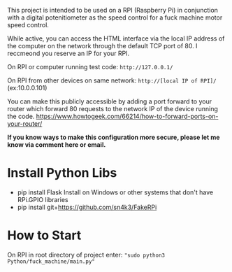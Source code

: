 This project is intended to be used on a RPI (Raspberry Pi) in conjunction with a digital potenitiometer as the speed control for a fuck machine motor speed control.

While active, you can access the HTML interface via the local IP address of the computer on the network through the default TCP port of 80. I reccmeond you reserve an IP for your RPI.

On RPI or computer running test code:
`http://127.0.0.1/`

On RPI from other devices on same network:
`http://[local IP of RPI]/`
(ex:10.0.0.101)

You can make this publicly accessible by adding a port forward to your router which forward 80 requests to the network IP of the device running the code.
https://www.howtogeek.com/66214/how-to-forward-ports-on-your-router/

**If you know ways to make this configuration more secure, please let me know via comment here or email.**

# Install Python Libs
* pip install Flask
Install on Windows or other systems that don't have RPi.GPIO libraries
* pip install git+https://github.com/sn4k3/FakeRPi

# How to Start
On RPI in root directory of project enter:
`"sudo python3 Python/fuck_machine/main.py"`
